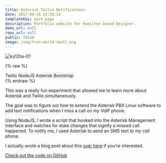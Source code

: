 ```yaml
---
title: Asterisk Twilio Notifications
date: 2017-09-16 22:33:14
templateKey: work-page
description: Portfolio website for Hamilton based Designer.
demo_url: null
repo_url: null
public: false
image: /img/fran-world-small.png
---
```


![ks12hx-01](/images/asterisk/13.png "Calls comin in and stuff")

{% raw %}
<div class="post-tags">
      <span class="tagname">Twilio</span>
      <span class="tagname">NodeJS</span>
      <span class="tagname">Asterisk</span>
      <span class="tagname">Bootstrap</span>
</div>
{% endraw %}

This was a really fun experiment that allowed me to learn more about Asterisk and Twilio simultaneously.

The goal was to figure out how to extend the Asterisk PBX Linux software to add text notifications when I miss a call on my VoIP phone.

Using NodeJS, I wrote a script that hooked into the Asterisk Management Interface and watches for state changes that signify a missed call happened. To notify me, I used Asterisk to send an SMS text to my cell phone.

I actually wrote a blog post about this [over here](/2016/09/21/asterisk/) if you're interested.

[Check out the code on GitHub](https://github.com/stemmlerjs/Asterisk-Twilio)